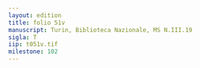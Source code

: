 ```yaml
---
layout: edition
title: folio 51v
manuscript: Turin, Biblioteca Nazionale, MS N.III.19
sigla: T
iip: t051v.tif
milestone: 102
---
```

